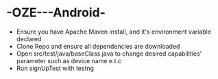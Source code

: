 
# -OZE---Android-
- Ensure you have Apache Maven install, and it's environment variable declared
- Clone Repo and ensure all dependencies are downloaded
- Open src/test/java/baseClass.java to change desired capabilities' parameter such as device name e.t.c
- Run signUpTest with testng 

